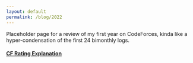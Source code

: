 ```yaml
---
layout: default
permalink: /blog/2022
---
```


Placeholder page for a review of my first year on CodeForces, kinda like a hyper-condensation of the first 24 bimonthly logs.


#### [CF Rating Explanation](https://alxwen711.github.io/blog/CFRating)

